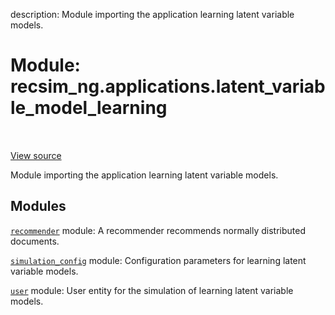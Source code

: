 description: Module importing the application learning latent variable models.

<div itemscope itemtype="http://developers.google.com/ReferenceObject">
<meta itemprop="name" content="recsim_ng.applications.latent_variable_model_learning" />
<meta itemprop="path" content="Stable" />
</div>

# Module: recsim_ng.applications.latent_variable_model_learning

<!-- Insert buttons and diff -->

<table class="tfo-notebook-buttons tfo-api nocontent" align="left">

</table>

<a target="_blank" href="https://github.com/google-research/recsim_ng/tree/master/recsim_ng/applications/latent_variable_model_learning/__init__.py">View
source</a>

Module importing the application learning latent variable models.

## Modules

[`recommender`](../../recsim_ng/applications/latent_variable_model_learning/recommender.md)
module: A recommender recommends normally distributed documents.

[`simulation_config`](../../recsim_ng/applications/latent_variable_model_learning/simulation_config.md)
module: Configuration parameters for learning latent variable models.

[`user`](../../recsim_ng/applications/latent_variable_model_learning/user.md)
module: User entity for the simulation of learning latent variable models.
